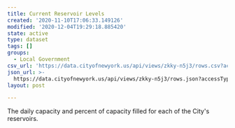 ```yaml
---
title: Current Reservoir Levels
created: '2020-11-10T17:06:33.149126'
modified: '2020-12-04T19:29:18.885420'
state: active
type: dataset
tags: []
groups:
  - Local Government
csv_url: 'https://data.cityofnewyork.us/api/views/zkky-n5j3/rows.csv?accessType=DOWNLOAD'
json_url: >-
  https://data.cityofnewyork.us/api/views/zkky-n5j3/rows.json?accessType=DOWNLOAD
layout: post

---
```

The daily capacity and percent of capacity filled for each of the City's reservoirs.
